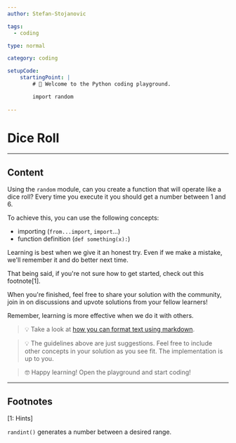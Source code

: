 ```yaml
---
author: Stefan-Stojanovic

tags:
  - coding

type: normal

category: coding

setupCode:
	startingPoint: |
		# 👋 Welcome to the Python coding playground. 

		import random
      
---
```


# Dice Roll

---

## Content

Using the `random` module, can you create a function that will operate like a dice roll? Every time you execute it you should get a number between 1 and 6.

To achieve this, you can use the following concepts:
- importing (`from...import`, `import`...)
- function definition (`def something(x):`)

Learning is best when we give it an honest try. Even if we make a mistake, we'll remember it and do better next time.

That being said, if you're not sure how to get started, check out this footnote[1]. 

When you're finished, feel free to share your solution with the community, join in on discussions and upvote solutions from your fellow learners!

Remember, learning is more effective when we do it with others.

> 💡 Take a look at [how you can format text using markdown](https://www.enki.com/glossary/general/markdown-formatting).

> 💡 The guidelines above are just suggestions. Feel free to include other concepts in your solution as you see fit. The implementation is up to you.

> 🤓 Happy learning! Open the playground and start coding!

---

## Footnotes

[1: Hints]

`randint()` generates a number between a desired range. 
